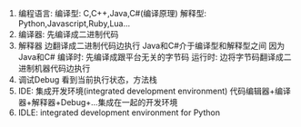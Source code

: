 1. 编程语言: 
    编译型: C,C++,Java,C#(编译原理)
    解释型: Python,Javascript,Ruby,Lua...
2. 编译器:
    先编译成二进制代码
3. 解释器
    边翻译成二进制代码边执行
    Java和C#介于编译型和解释型之间
    因为Java和C#
        编译时: 先编译成跟平台无关的字节码
        运行时: 边将字节码翻译成二进制机器代码边执行
4. 调试Debug
    看到当前执行状态，方法栈
5. IDE: 集成开发环境(integrated development environment)
    代码编辑器+编译器+解释器+Debug+...集成在一起的开发环境
6. IDLE: integrated development environment for Python